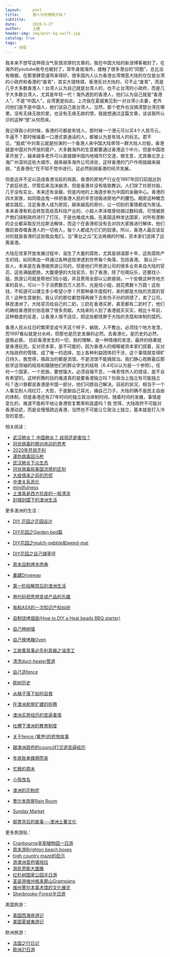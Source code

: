 ```yaml
---
layout:     post
title:      港人为何憎恨大陆？
subtitle:   
date:       2020-5-27
author:     土猪
header-img: img/post-bg-swift.jpg
catalog: true
tags:
    - 领悟
---
```




我本来不想写这种政治气氛很浓厚的文章的，我在中国大陆的新浪博客被封了，在海外的youtube账号也被封了，常年身居海外，接触了很多港台的“同胞”，总比没有根据，在那里肆意谩骂来得好。很多国内人认为香港台湾憎恶大陆的仅仅是台湾的小政府和香港的“废青”，其实大错特错，香港反对大陆的，可不止“废青”，而是几乎大多数香港人！台湾人认为自己就是台湾人的，也不止台湾的小政府，而是几乎大多数台湾人，尤其是年轻一代！海外遇到的香港人，他们认为自己就是“香港人”，不是“中国人”，台湾更是如此，上次我在夏威夷见到一对台湾小夫妻，老外问他们是不是中国人，她们说自己是台湾人，当然，那个老外也没搞清楚台湾在哪里。没有无缘无故的爱，也没有无缘无故的恨，我就想通过这篇文章，谈谈我所认识的这种“恨”从何而来。





我记得我小的时候，香港的可都是有钱人，那时候一个港元可以买4个人民币元，牛逼不？那时候操着一口港式普通话的人，都被认为是有钱人的标志。君不见，“股疯”中刘青云就是扮演的一个香港人来中国大陆带领一群大陆人炒股，香港就是中国对外开放的窗户，大多数海外的生意都要通过香港这个中介。但是中国改革开放了，越来越多老外可以直接跟中国内地城市打交道，做生意，尤其像北京上海广州深圳这些大城市，越来越多海外公司进驻，这样香港的门户作用就越来越弱，“去香港化”在不知不觉中进行。这必然削弱香港的经济发展。





但是这并不足以造成香港当前的局面，香港的房地产行业在1997年回归前就达到了疯狂状态，尽管后来泡沫崩溃，但是香港并没有吸取教训，人们除了炒房炒股，几乎没有实业，本来还有金融，但是内地的上海逐步称为中国的金融中心。香港的四大家族，如同吸血鬼一样把香港人民的辛苦钱吸进房地产的腰包。期房这种概念被实践后，注定香港人成为房奴，越来越高的房价，让一切别的事情都成为笑话。本来香港有机会转型高些高科技产业的，小超人李泽楷曾经搞过数码城，可惜被房产商们挟制政府进行了打压，于是也难成大器。在美国这种发达国家，对所有垄断的企业都采取反托拉斯法解体，而这个在香港却没有去对四大家族进行解体，他们像巨兽吞噬香港人的一切收入，每个人都成为它们的奴隶。所以，香港人最应该反对的就是香港的这些吸血鬼们。当”黄台之瓜“无法再摘的时候，资本家们选择了远离香港。





大陆在改革开放发展过程中，滋生了大量的腐败，尤其是胡温那十年，这些腐败产生的钱，如同黑血一样通过各种途径渗透到世界每个角落，包括香港。 我认识一些人，本来是在香港做旅游公司的，但是他们开旅游公司的很多业务来自大陆的官员，这些满脑肥肠，大腹便便的大陆官员，到了香港，除了吃喝玩乐，还要找小姐，旅游公司就是帮他们找小姐，并且费用全部以公款报销，一个安徽这种穷地方来的县长，可以一下子消费数百万人民币，光是找小姐，就花费数十万圆！这些钱，不知道可以建立多少希望小学！开那种豪华度假村，来的都是大陆的贪腐的官员！这种生意做到，我认识的那位都觉得再做下去有伤子孙的阴德了，卖了公司，移民澳洲了。大陆官员给自己的二奶，三奶在香港买房，甚至都有二奶村了，他们的确给香港房价抬高做了很多贡献。大陆来的人到了香港就买买买，相比十年前，这种极度的反差，让香港人很不适应，把这些都怪罪于大陆的贪腐和体制的腐朽。



香港人民从往日的繁荣变成今天这个样子，蜗居，入不敷出，必须找个地方发泄，而1997看似就是分水岭，但那也是历史发展的必然。去香港化，是历史的必然，盛极必衰。 目前香港发生的一切，我的理解，是一种情绪的发泄，最终的结果就是香港玩完。反对资本家，是不可能的，因为香港人的咽喉被资本家们捏着，反对大陆政府的管辖，成了唯一的选择，加上各种利益团体的干涉，这个事情就变得旷日持久，我觉得，搞政治的都是流氓，不是流氓不能搞政治。我们静心观察最后那些学运领袖的结局和跟随他们的群众学生的结局（6.4可以认为是一个参照）。任何一个国家，一个民族，要想强大，必须自强不息，一味责怪外人的错误，是不会有希望的。这样折腾的目的难道真的是要香港独立吗？你政治上独立有可能独立吗？连川普都说香港是中国一部分，他们问题自己解决。目前的状况，相当于一个人看见别人闯红灯，大怒，于是删自己耳光，捅自己刀子。大陆的确不是民主自由的体制，但是香港还有27年时间的独立政治体制时间，随着时间的发展，事情是变化的，难道不能和平地让香港恢复繁荣和昌盛吗？我 觉得，大陆政府不可能对香港动武，而是会慢慢疏远香港，当然也不可能让它政治上独立，基本就是打入冷宫的意思。



相关阅读：

- [武汉肺炎？ 中国肺炎？ 歧视还是害怕？](http://livinginau.life/2020/02/10/%E6%AD%A6%E6%B1%89%E8%82%BA%E7%82%8E_%E4%B8%AD%E5%9B%BD%E8%82%BA%E7%82%8E_%E6%AD%A7%E8%A7%86%E8%BF%98%E6%98%AF%E5%AE%B3%E6%80%95/)
- [冠状病毒时期对命运的思考](http://livinginau.life/2020/02/19/%E5%86%A0%E7%8A%B6%E7%97%85%E6%AF%92%E6%97%B6%E6%9C%9F%E5%AF%B9%E5%91%BD%E8%BF%90%E7%9A%84%E6%80%9D%E8%80%83/)
- [2020年开局不利](http://livinginau.life/2020/02/06/2020%E5%BC%80%E5%B1%80%E4%B8%8D%E5%88%A9/)
- [谨防病毒回马枪](http://livinginau.life/2020/02/23/%E8%B0%A8%E9%98%B2%E7%97%85%E6%AF%92%E5%9B%9E%E9%A9%AC%E6%9E%AA/)
- [武汉肺炎下众生态](http://livinginau.life/2020/02/03/%E6%AD%A6%E6%B1%89%E8%82%BA%E7%82%8E%E4%B8%8B%E4%BC%97%E7%94%9F%E6%80%81/)
- [冠状病毒和美国流感的区别](http://livinginau.life/2020/02/11/%E7%BE%8E%E5%9B%BD%E6%B5%81%E6%84%9F%E5%92%8C%E5%86%A0%E7%8A%B6%E7%97%85%E6%AF%92%E5%8C%BA%E5%88%AB/)
- [大疫情来之前的恐慌](http://livinginau.life/2020/03/05/%E5%A4%A7%E7%96%AB%E6%83%85%E6%9D%A5%E4%B9%8B%E5%89%8D%E7%9A%84%E6%81%90%E6%85%8C/)
- [中澳关系恶化](http://livinginau.life/2020/05/20/.%E4%B8%AD%E6%BE%B3%E5%85%B3%E7%B3%BB%E6%81%B6%E5%8C%96/)
- [mindfulness](http://livinginau.life/2020/04/28/mindfulness/)
- [土澳真是西方抗疫的一股清流](http://livinginau.life/2020/04/26/cronavirus-much-better-in-australia/)
- [封城封国下的澳洲生活](http://livinginau.life/2020/04/02/%E5%B0%81%E5%9B%BD%E5%B0%81%E5%9F%8E%E4%B8%8B%E6%BE%B3%E6%B4%B2%E7%94%9F%E6%B4%BB/)



更多澳洲的生活：

- [DIY 花园之花园设计](http://livinginau.life/2020/03/30/diy-garden-design/)
- [DIY花园之Garden bed篇](http://livinginau.life/2020/04/17/diy-garden-bed/)
- [DIY花园之mulch-pebble和weed-mat](http://livinginau.life/2020/05/21/mulch-pebble%E5%92%8Cweed-mat/)
- [DIY花园之自己铺草坪](http://livinginau.life/2020/04/29/diy-lawn-installation/)
- [周末自制烤羊肉串](http://livinginau.life/2014/03/03/%E5%91%A8%E6%9C%AB%E8%87%AA%E5%88%B6%E7%83%A4%E7%BE%8A%E8%82%89%E4%B8%B2/)
- [重建Driveway](http://livinginau.life/2020/04/26/rebuild-driveway/)

- [第一阶段解禁后的澳洲生活](http://livinginau.life/2020/05/17/%E7%AC%AC%E4%B8%80%E9%98%B6%E6%AE%B5%E8%A7%A3%E7%A6%81%E5%90%8E%E7%9A%84%E6%BE%B3%E6%B4%B2%E7%94%9F%E6%B4%BB/)
- [用代码把思想变成产品的乐趣](http://livinginau.life/2020/05/08/%E7%94%A8%E4%BB%A3%E7%A0%81%E6%8A%8A%E6%80%9D%E6%83%B3%E5%8F%98%E6%88%90%E4%BA%A7%E5%93%81%E7%9A%84%E4%B9%90%E8%B6%A3/)
- [我和ASX的一次知识产权纠纷](http://livinginau.life/2020/05/05/%E4%B8%80%E6%AC%A1%E7%9F%A5%E8%AF%86%E4%BA%A7%E6%9D%83%E7%9A%84%E7%BA%A0%E7%BA%B7/)
- [自制烧烤烟囱(How to DIY a Heat beads BBQ starter)](https://steemit.com/life/@chenlocus/how-to-diy-a-heat-beads-bbq-starter)
- [自己种树墙](http://livinginau.life/2020/03/10/%E8%87%AA%E5%B7%B1%E7%A7%8D%E6%A0%91%E5%A2%99/)
- [自己换烤箱Oven](http://livinginau.life/2020/02/12/%E8%87%AA%E5%B7%B1%E6%8D%A2oven/)
- [工欲善其事必先利其器之油漆工](http://livinginau.life/2020/04/13/%E5%B7%A5%E6%AC%B2%E5%96%84%E5%85%B6%E4%BA%8B%E5%BF%85%E5%85%88%E5%88%A9%E5%85%B6%E5%99%A8%E4%B9%8B%E6%B2%B9%E6%BC%86%E5%B7%A5/)
- [清洗duct-heater管道](http://livinginau.life/2020/04/08/%E8%87%AA%E5%B7%B1%E5%8A%A8%E6%89%8B%E6%B8%85%E6%B4%97duct-heater%E7%AE%A1%E9%81%93/)
- [自己造fence](http://livinginau.life/2020/01/06/%E7%BB%88%E4%BA%8E%E9%80%A0%E5%A5%BD%E4%BA%86fence/)
- [砍树历史](http://livinginau.life/2019/12/29/%E7%A0%8D%E6%A0%91%E5%8E%86%E5%8F%B2/)
- [从梯子落下如何自救](http://livinginau.life/2020/03/21/%E4%BB%8E%E6%A2%AF%E5%AD%90%E8%90%BD%E4%B8%8B%E5%A6%82%E4%BD%95%E8%87%AA%E6%95%91/)
- [在澳洲房屋扩建的折腾](http://livinginau.life/2019/12/19/%E5%9C%A8%E6%BE%B3%E6%B4%B2%E6%88%BF%E5%B1%8B%E6%89%A9%E5%BB%BA%E7%9A%84%E6%8A%98%E8%85%BE/)
- [澳洲买房经历的苦逼事情](http://livinginau.life/2019/12/18/%E6%BE%B3%E6%B4%B2%E4%B9%B0%E6%88%BF%E7%BB%8F%E5%8E%86%E7%9A%84%E8%8B%A6%E9%80%BC%E4%BA%8B%E6%83%85/)
- [吐槽下澳洲的教育制度](http://livinginau.life/2019/12/13/%E5%90%90%E6%A7%BD%E6%BE%B3%E6%B4%B2%E6%95%99%E8%82%B2%E5%88%B6%E5%BA%A6/)
- [关于fence (篱笆)的悲惨故事](http://livinginau.life/2019/12/01/%E5%85%B3%E4%BA%8Efence%E7%9A%84%E6%82%B2%E6%83%A8%E6%95%85%E4%BA%8B/)
- [跟澳洲政府的council打交道苦逼经历](http://livinginau.life/2019/11/29/%E8%B7%9F%E6%BE%B3%E6%B4%B2%E6%94%BF%E5%BA%9C%E7%9A%84council%E6%89%93%E4%BA%A4%E9%81%93%E8%8B%A6%E9%80%BC%E7%BB%8F%E5%8E%86/)
- [年底账单蜂拥而来](http://livinginau.life/2019/11/29/%E8%B4%A6%E5%8D%95%E8%9C%82%E6%8B%A5%E8%80%8C%E6%9D%A5/)
- [忙碌的周末](http://livinginau.life/2019/11/12/%E5%BF%99%E7%A2%8C%E7%9A%84%E5%91%A8%E6%9C%AB/)
- [小孩改名](http://livinginau.life/2019/11/10/%E5%B0%8F%E5%AD%A9%E6%94%B9%E5%90%8D/)
- [澳洲的花粉症](http://livinginau.life/2018/08/10/%E6%BE%B3%E6%B4%B2%E7%9A%84%E8%8A%B1%E7%B2%89%E7%97%87/)
- [墨尔本雨屋Rain Room](http://livinginau.life/2020/01/13/rain-room/)
- [Sunday Market](http://livinginau.life/2020/01/12/Sunday-Market/)
- [邮票背后的故事---澳洲土著文化](http://livinginau.life/2018/07/10/%E9%82%AE%E7%A5%A8%E8%83%8C%E5%90%8E%E7%9A%84%E6%95%85%E4%BA%8B/)



更多旅游贴：

- [Cranbourne皇家植物园一日游](http://livinginau.life/2020/03/12/Cranbourne%E7%9A%87%E5%AE%B6%E6%A4%8D%E7%89%A9%E5%9B%AD%E4%B8%80%E6%97%A5%E6%B8%B8/)
- [周末游Brighton beach boxes](http://livinginau.life/2018/10/11/%E5%91%A8%E6%9C%AB%E6%B8%B8Brighton-beach-boxes/)
- [high country maze的启示](http://livinginau.life/2018/02/16/high-country-maze%E7%9A%84%E5%90%AF%E7%A4%BA/)
- [游澳洲首府堪培拉](http://livinginau.life/2018/01/16/%E6%B8%B8%E6%BE%B3%E6%B4%B2%E9%A6%96%E5%BA%9C%E5%A0%AA%E5%9F%B9%E6%8B%89/)
- [游凯恩斯大堡礁](http://livinginau.life/2018/01/10/%E6%B8%B8%E5%87%AF%E6%81%A9%E6%96%AF%E5%A4%A7%E5%A0%A1%E7%A4%81/)
- [红杉树国家公园半日游](http://livinginau.life/2020/02/23/%E7%BA%A2%E6%9D%89%E6%A0%91%E5%9B%BD%E5%AE%B6%E5%85%AC%E5%9B%AD%E5%8D%8A%E6%97%A5%E6%B8%B8/)
- [圣诞游维州格来屏山Grampians](http://livinginau.life/2018/12/24/%E5%9C%A3%E8%AF%9E%E6%97%85%E6%B8%B8-%E6%BE%B3%E5%A4%A7%E5%88%A9%E4%BA%9A%E7%BB%B4%E5%B7%9EGrampians/)
- [维州墨尔本美术馆的文化展览](http://livinginau.life/2020/03/20/Follow-me-to-the-exhibition-in-National-Gallery-of-Victoria/)
- [Sherbrooke-Forest半日游](http://livinginau.life/2020/03/17/Sherbrooke-Forest%E5%8D%8A%E6%97%A5%E6%B8%B8/)

美国旅游：

- [美国西海岸游记](http://livinginau.life/2017/10/11/%E7%BE%8E%E5%9B%BD%E8%A5%BF%E6%B5%B7%E5%B2%B8%E6%B8%B8%E8%AE%B0/)
- [美国夏威夷游记](http://livinginau.life/2020/01/31/%E7%BE%8E%E5%9B%BD%E5%A4%8F%E5%A8%81%E5%A4%B7%E6%B8%B8%E8%AE%B0/)

欧洲旅游：

- [法国之行日记](http://livinginau.life/2005/04/23/%E6%B3%95%E5%9B%BD%E4%B9%8B%E6%B8%B8/)
- [欧洲21日游](http://livinginau.life/2019/02/22/%E6%AC%A7%E6%B4%B221%E6%97%A5%E6%B8%B8%E5%87%86%E5%A4%87%E7%AF%87/)





